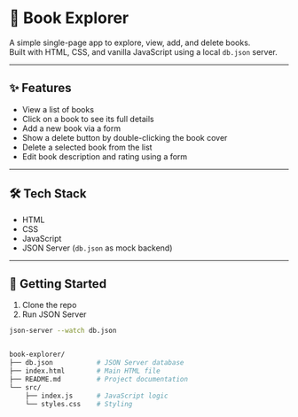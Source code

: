 # 📘 Book Explorer

A simple single-page app to explore, view, add, and delete books.  
Built with HTML, CSS, and vanilla JavaScript using a local `db.json` server.

---

## ✨ Features

- View a list of books  
- Click on a book to see its full details  
- Add a new book via a form  
- Show a delete button by double-clicking the book cover  
- Delete a selected book from the list  
- Edit book description and rating using a form

---

## 🛠 Tech Stack

- HTML  
- CSS  
- JavaScript  
- JSON Server (`db.json` as mock backend)

---

## 🚀 Getting Started

1. Clone the repo  
2. Run JSON Server

```bash
json-server --watch db.json


book-explorer/
├── db.json           # JSON Server database  
├── index.html        # Main HTML file  
├── README.md         # Project documentation  
└── src/
    ├── index.js      # JavaScript logic  
    └── styles.css    # Styling  